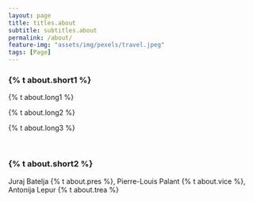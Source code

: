 ```yaml
---
layout: page
title: titles.about
subtitle: subtitles.about
permalink: /about/
feature-img: "assets/img/pexels/travel.jpeg"
tags: [Page]
---
```


<h3>{% t about.short1 %}</h3>

<div>
    <p>
        {% t about.long1 %} 
    </p> 
    <p>
        {% t about.long2 %} 
    </p>   
    <p>
        {% t about.long3 %}
    </p>
</div>

<br>

<h3> {% t about.short2 %} </h3>
<p>Juraj Batelja {% t about.pres %}, Pierre-Louis Palant {% t about.vice %}, Antonija Lepur {% t about.trea %}</p>

